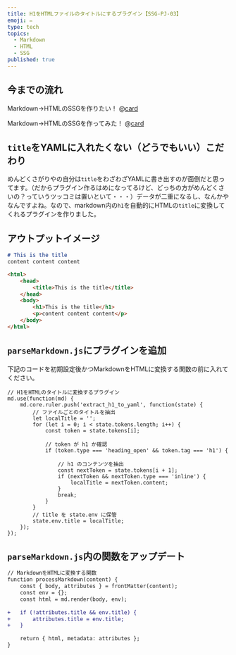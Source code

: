```yaml
---
title: H1をHTMLファイルのタイトルにするプラグイン【SSG-PJ-03】
emoji: ✏️
type: tech
topics:
  - Markdown
  - HTML
  - SSG
published: true
---
```

## 今までの流れ

Markdown→HTMLのSSGを作りたい！
@[card](https://zenn.dev/megshinagawa/articles/markdown-to-html-ssg-pj-01)

Markdown→HTMLのSSGを作ってみた！
@[card](https://zenn.dev/megshinagawa/articles/markdown-to-html-ssg-pj-02)

## `title`をYAMLに入れたくない（どうでもいい）こだわり

めんどくさがりやの自分は`title`をわざわざYAMLに書き出すのが面倒だと思ってます。（だからプラグイン作るはめになってるけど、どっちの方がめんどくさいの？っていうツッコミは置いといて・・・）データが二重になるし、なんかやなんですよね。なので、markdown内の`h1`を自動的にHTMLの`title`に変換してくれるプラグインを作りました。

## アウトプットイメージ

```md 
# This is the title 
content content content
```

```html
<html>
	<head>
		<title>This is the title</title>
	</head>
	<body>
		<h1>This is the title</h1>
		<p>content content content</p>
	</body>
</html>
```

## `parseMarkdown.js`にプラグインを追加

下記のコードを初期設定後かつMarkdownをHTMLに変換する関数の前に入れてください。

```js: parseMarkdown.js
// H1をHTMLのタイトルに変換するプラグイン
md.use(function(md) {
	md.core.ruler.push('extract_h1_to_yaml', function(state) {
		// ファイルごとのタイトルを抽出 
		let localTitle = ''; 
		for (let i = 0; i < state.tokens.length; i++) {
			const token = state.tokens[i];
			
			// token が h1 か確認
			if (token.type === 'heading_open' && token.tag === 'h1') {
				
				// h1 のコンテンツを抽出
				const nextToken = state.tokens[i + 1]; 
				if (nextToken && nextToken.type === 'inline') {
					localTitle = nextToken.content; 
				}
				break;
			}
		}
		// title を state.env に保管
		state.env.title = localTitle;
	});
});
```

## `parseMarkdown.js`内の関数をアップデート

```diff js: parseMarkdown.js
// MarkdownをHTMLに変換する関数
function processMarkdown(content) {
	const { body, attributes } = frontMatter(content);
	const env = {};
	const html = md.render(body, env);
	
+	if (!attributes.title && env.title) {
+		attributes.title = env.title;
+	}
	
	return { html, metadata: attributes };
}
```